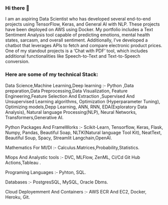 ### Hi there 👋

I am an aspiring Data Scientist who has developed several end-to-end projects using TensorFlow, Keras, and General AI with NLP. These projects have been deployed on AWS using Docker. My portfolio includes a Text Sentiment Analysis tool capable of predicting emotions, mental health states, sarcasm, and overall sentiment. Additionally, I’ve developed a chatbot that leverages APIs to fetch and compare electronic product prices. One of my standout projects is a ‘Chat with PDF’ tool, which includes additional functionalities like Speech-to-Text and Text-to-Speech conversion.

### Here are some of my technical Stack:

Data Science,Machine Learning,Deep learning :- Python ,Data preparation,Data Preprocessing,Data Visualization, Feature Engineering,Feature Selection And Extraction ,Supervised And Unsupervised Learning algorithms, Optimization (Hyperparameter Tuning), Optimizing models,Depp Learning, ANN, RNN, EDA(Exploratory Data Analysis), Natural language Processing(NLP), Neural Networks, Transformers,Generative AI.

Python Packages And FrameWorks :- Scikit-Learn, Tensorflow, Keras, Flask, Numpy, Pandas, Beautiful Soap, NLTK(Natural language Tool
Kit), NeatText, Beautiful Soup, Spacy, Streamlit Langchain,OpenAI.

Mathematics For Ml/Dl :- Calculus.Matrices,Probability,Statistics.

Mlops And Analystic tools :- DVC, MLFlow, ZenML, Ci/Cd Git Hub Actions,Tableau .

Programing Languages :- Pyhton, SQL.

Databases :- PostgresSQL, MySQL, Oracle Dbms.

Cloud Deployemment And Containers :- AWS ECR And EC2, Docker, Heroku, Git.
<!--
**jayendra19/jayendra19** is a ✨ _special_ ✨ repository because its `README.md` (this file) appears on your GitHub profile.

Here are some ideas to get you started:

- 🔭 I’m currently working on ...
- 🌱 I’m currently learning ...
- 👯 I’m looking to collaborate on ...
- 🤔 I’m looking for help with ...
- 💬 Ask me about ...
- 📫 How to reach me: ...
- 😄 Pronouns: ...
- ⚡ Fun fact: ...
-->
